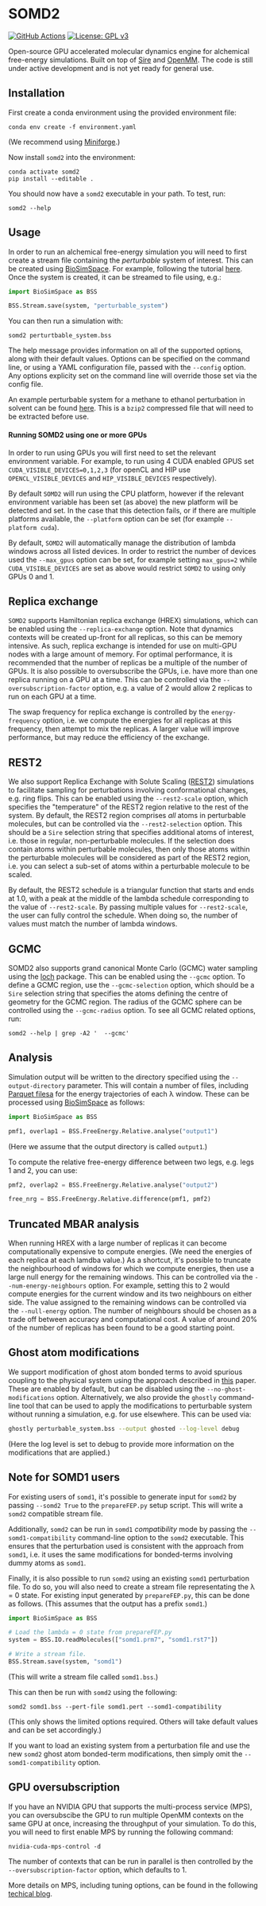 # SOMD2

[![GitHub Actions](https://github.com/openbiosim/somd2/actions/workflows/main.yaml/badge.svg)](https://github.com/openbiosim/somd2/actions/workflows/main.yaml)
[![License: GPL v3](https://img.shields.io/badge/License-GPLv3-blue.svg)](https://www.gnu.org/licenses/gpl-3.0)

Open-source GPU accelerated molecular dynamics engine for alchemical free-energy
simulations. Built on top of [Sire](https://github.com/OpenBioSim/sire) and [OpenMM](https://github.com/openmm/openmm). The code is still under active development and is not yet ready for general use.

## Installation

First create a conda environment using the provided environment file:

```
conda env create -f environment.yaml
```

(We recommend using [Miniforge](https://github.com/conda-forge/miniforge).)

Now install `somd2` into the environment:

```
conda activate somd2
pip install --editable .
```

You should now have a `somd2` executable in your path. To test, run:

```
somd2 --help
```

## Usage

In order to run an alchemical free-energy simulation you will need to
first create a stream file containing the _perturbable_ system of interest.
This can be created using [BioSimSpace](https://github.com/OpenBioSim/biosimspace). For example, following the tutorial
[here](https://biosimspace.openbiosim.org/versions/2023.4.0/tutorials/hydration_freenrg.html). Once the system is created, it can be streamed to file using, e.g.:

```python
import BioSimSpace as BSS

BSS.Stream.save(system, "perturbable_system")
```

You can then run a simulation with:

```
somd2 perturtbable_system.bss
```

The help message provides information on all of the supported options, along
with their default values. Options can be specified on the command line, or
using a YAML configuration file, passed with the `--config` option. Any options
explicity set on the command line will override those set via the config file.

An example perturbable system for a methane to ethanol perturbation in solvent
can be found [here](https://sire.openbiosim.org/m/merged_molecule.s3.bz2).
This is a `bzip2` compressed file that will need to be extracted before use.

#### Running SOMD2 using one or more GPUs

In order to run using GPUs you will first need to set the relevant environment
variable. For example, to run using 4 CUDA enabled GPUS set `CUDA_VISIBLE_DEVICES=0,1,2,3`
(for openCL and HIP use `OPENCL_VISIBLE_DEVICES` and `HIP_VISIBLE_DEVICES` respectively).

By default `SOMD2` will run using the CPU platform, however if the relevant
environment variable has been set (as above) the new platform will be detected
and set. In the case that this detection fails, or if there are multiple platforms
available, the `--platform` option can be set (for example `--platform cuda`).

By default, `SOMD2` will automatically manage the distribution of lambda windows
across all listed devices. In order to restrict the number of devices used
the `--max_gpus` option can be set, for example setting `max_gpus=2` while
`CUDA_VISIBLE_DEVICES` are set as above would restrict `SOMD2` to using only
GPUs 0 and 1.

## Replica exchange

`SOMD2` supports Hamiltonian replica exchange (HREX) simulations, which can be
enabled using the `--replica-exchange` option. Note that dynamics contexts will
be created up-front for all replicas, so this can be memory intensive. As such,
replica exchange is intended for use on multi-GPU nodes with a large amount of
memory. For optimal performance, it is recommended that the number of replicas
be a multiple of the number of GPUs. It is also possible to oversubscribe the
GPUs, i.e. have more than one replica running on a GPU at a time. This can be
controlled via the `--oversubscription-factor` option, e.g. a value of 2 would
allow 2 replicas to run on each GPU at a time.

The swap frequency for replica exchange is controlled by the `energy-frequency`
option, i.e. we compute the energies for all replicas at this frequency, then
attempt to mix the replicas. A larger value will improve performance, but may
reduce the efficiency of the exchange.

## REST2

We also support Replica Exchange with Solute Scaling
([REST2](https://pubs.acs.org/doi/10.1021/jp204407d)) simulations to facilitate sampling for perturbations
involving conformational changes, e.g.  ring flips. This can be enabled
using the `--rest2-scale` option, which specifies the "temperature" of the
REST2 region relative to the rest of the system. By default, the REST2 region
comprises _all_ atoms in perturbable molecules, but can be controlled via the
`--rest2-selection` option. This should be a `Sire` selection string that specifies
additional atoms of interest, i.e. those in regular, non-perturbable molecules.
If the selection does contain atoms within perturbable molecules, then only
those atoms within the perturbable molecules will be considered as part of the
REST2 region, i.e. you can select a sub-set of atoms within a perturbable
molecule to be scaled.

By default, the REST2 schedule is a triangular function that starts and ends
at 1.0, with a peak at the middle of the lambda schedule corresponding to
the value of `--rest2-scale`. By passing multiple values for `--rest2-scale`, the
user can fully control the schedule. When doing so, the number of values must
match the number of lambda windows.

## GCMC

SOMD2 also supports grand canonical Monte Carlo (GCMC) water sampling using
the [loch](https://github.com/OpenBioSim/loch) package. This can be enabled
using the `--gcmc` option. To define a GCMC region, use the `--gcmc-selection`
option, which should be a `Sire` selection string that specifies the atoms
defining the centre of geometry for the GCMC region. The radius of the GCMC
sphere can be controlled using the `--gcmc-radius` option. To see all GCMC
related options, run:

```
somd2 --help | grep -A2 '  --gcmc'
```

## Analysis

Simulation output will be written to the directory specified using the
`--output-directory` parameter. This will contain a number of files, including
[Parquet filesa](https://en.wikipedia.org/wiki/Apache_Parquet) for the energy
trajectories of each λ window. These can be processed using
[BioSimSpace](https://github.com/OpenBioSim/biosimspace) as follows:

```python
import BioSimSpace as BSS

pmf1, overlap1 = BSS.FreeEnergy.Relative.analyse("output1")
```

(Here we assume that the output directory is called `output1`.)

To compute the relative free-energy difference between two legs, e.g.
legs 1 and 2, you can use:

```python
pmf2, overlap2 = BSS.FreeEnergy.Relative.analyse("output2")

free_nrg = BSS.FreeEnergy.Relative.difference(pmf1, pmf2)
```

## Truncated MBAR analysis

When running HREX with a large number of replicas it can become computationally
expensive to compute energies. (We need the energies of each replica at each
lamdba value.) As a shortcut, it's possible to truncate the neighbourhood of
windows for which we compute energies, then use a large null energy for the
remaining windows. This can be controlled via the `--num-energy-neighbours` option.
For example, setting this to 2 would compute energies for the current window and
its two neighbours on either side. The value assigned to the remaining windows
can be controlled via the `--null-energy` option. The number of neighbours should
be chosen as a trade off between accuracy and computational cost. A value of around
20% of the number of replicas has been found to be a good starting point.

## Ghost atom modifications

We support modification of ghost atom bonded terms to avoid spurious coupling
to the physical system using the approach described in
[this](https://pubs.acs.org/doi/10.1021/acs.jctc.0c01328) paper.
These are enabled by default, but can be disabled using the ``--no-ghost-modifications``
option. Alternatively, we also provide the `ghostly` command-line tool that can
be used to apply the modifications to perturbable system without running a simulation,
e.g. for use elsewhere. This can be used via:

```bash
ghostly perturbable_system.bss --output ghosted --log-level debug
```

(Here the log level is set to debug to provide more information on the modifications
that are applied.)

## Note for SOMD1 users

For existing users of `somd1`, it's possible to generate input for `somd2` by passing
`--somd2 True` to the `prepareFEP.py` setup script. This will write a `somd2` compatible
stream file.

Additionally, `somd2` can be run in `somd1` _compatibility_ mode by passing the
``--somd1-compatibility`` command-line option to the `somd2` executable. This ensures
that the perturbation used is consistent with the approach from `somd1`, i.e.
it uses the same modifications for bonded-terms involving dummy atoms as `somd1`.

Finally, it is also possible to run `somd2` using an existing `somd1` perturbation
file. To do so, you will also need to create a stream file representating the
λ = 0 state. For existing input generated by `prepareFEP.py`, this can be done as
follows. (This assumes that the output has a prefix `somd1`.)

```python
import BioSimSpace as BSS

# Load the lambda = 0 state from prepareFEP.py
system = BSS.IO.readMolecules(["somd1.prm7", "somd1.rst7"])

# Write a stream file.
BSS.Stream.save(system, "somd1")
```

(This will write a stream file called `somd1.bss`.)

This can then be run with `somd2` using the following:

```
somd2 somd1.bss --pert-file somd1.pert --somd1-compatibility
```

(This only shows the limited options required. Others will take default values and can be set accordingly.)

If you want to load an existing system from a perturbation file and use the
new `somd2` ghost atom bonded-term modifications, then simply omit the
`--somd1-compatibility` option.

## GPU oversubscription

If you have an NVIDIA GPU that supports the multi-process service (MPS), you can
oversubscibe the GPU to run multiple OpenMM contexts on the same GPU at once,
increasing the throughput of your simulation. To do this, you will need to first
enable MPS by running the following command:

```
nvidia-cuda-mps-control -d
```

The number of contexts that can be run in parallel is then controlled by the
`--oversubscription-factor` option, which defaults to 1.

More details on MPS, including tuning options, can be found in the following
[techical blog](https://developer.nvidia.com/blog/maximizing-openmm-molecular-dynamics-throughput-with-nvidia-multi-process-service/).
